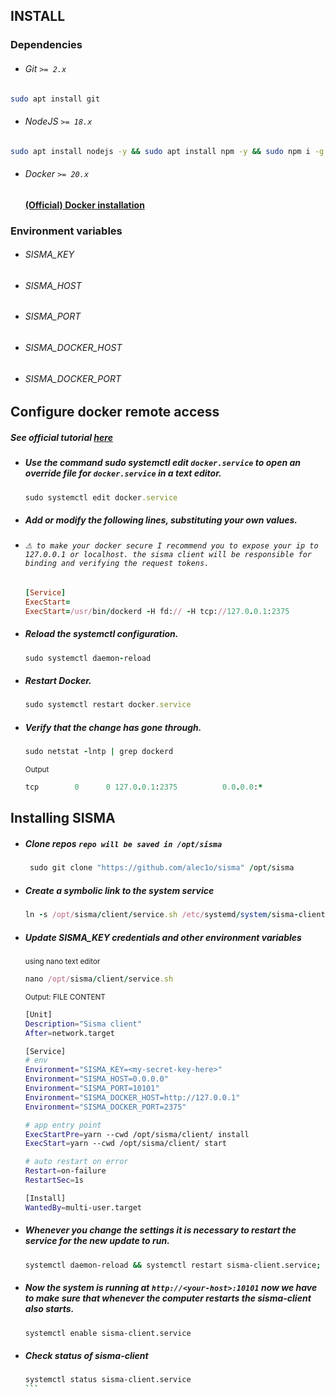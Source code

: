 ## INSTALL

### Dependencies 
- ###### Git ``>= 2.x``
```sh
sudo apt install git
```
- ###### NodeJS ``>= 18.x`` 
```sh
sudo apt install nodejs -y && sudo apt install npm -y && sudo npm i -g yarn && echo "DONE"
```
- ###### Docker ``>= 20.x`` 
  #### [(Official) Docker installation](https://docs.docker.com/engine/install/)

### Environment variables
- ###### SISMA_KEY `` ``
- ###### SISMA_HOST `` ``
- ###### SISMA_PORT `` ``
- ###### SISMA_DOCKER_HOST `` ``
- ###### SISMA_DOCKER_PORT `` ``

## Configure docker remote access
##### See official tutorial [here](https://docs.docker.com/config/daemon/remote-access/)
- ##### Use the command sudo systemctl edit ``docker.service`` to open an override file for ``docker.service`` in a text editor.
  ```rb
  sudo systemctl edit docker.service
  ```
- ##### Add or modify the following lines, substituting your own values.
- ###### ``⚠ to make your docker secure I recommend you to expose your ip to 127.0.0.1 or localhost. the sisma client will be responsible for binding and verifying the request tokens.``
  ```rb
  [Service]
  ExecStart=
  ExecStart=/usr/bin/dockerd -H fd:// -H tcp://127.0.0.1:2375
  ```
- ##### Reload the systemctl configuration.
  ```rb
  sudo systemctl daemon-reload
  ```
- ##### Restart Docker.
  ```rb
  sudo systemctl restart docker.service
  ```
- ##### Verify that the change has gone through.
  ```rb
  sudo netstat -lntp | grep dockerd
  ```
  <sup>Output</sup>
  ```rb
  tcp        0      0 127.0.0.1:2375          0.0.0.0:*               LISTEN      3758/dockerd
  ```

## Installing SISMA
- ##### Clone repos ``repo will be saved in /opt/sisma``
  ```rb
   sudo git clone "https://github.com/alec1o/sisma" /opt/sisma
  ```
- ##### Create a symbolic link to the system service
  ```rb
  ln -s /opt/sisma/client/service.sh /etc/systemd/system/sisma-client.service
  ```
- ##### Update SISMA_KEY credentials and other environment variables
  <sup>using nano text editor</sup>
  ```rb
  nano /opt/sisma/client/service.sh
  ```
  <sup>Output: FILE CONTENT</sup>
  ```sh
  [Unit]
  Description="Sisma client"
  After=network.target

  [Service]
  # env
  Environment="SISMA_KEY=<my-secret-key-here>"
  Environment="SISMA_HOST=0.0.0.0"
  Environment="SISMA_PORT=10101"
  Environment="SISMA_DOCKER_HOST=http://127.0.0.1"
  Environment="SISMA_DOCKER_PORT=2375"

  # app entry point
  ExecStartPre=yarn --cwd /opt/sisma/client/ install
  ExecStart=yarn --cwd /opt/sisma/client/ start

  # auto restart on error
  Restart=on-failure
  RestartSec=1s

  [Install]
  WantedBy=multi-user.target
  ```
- ##### Whenever you change the settings it is necessary to restart the service for the new update to run.
  ```sh
  systemctl daemon-reload && systemctl restart sisma-client.service;
  ```
- ##### Now the system is running at ``http://<your-host>:10101`` now we have to make sure that whenever the computer restarts the sisma-client also starts.
  ```sh
  systemctl enable sisma-client.service
  ```
- ##### Check status of sisma-client
  ````sh
  systemctl status sisma-client.service
  ```
